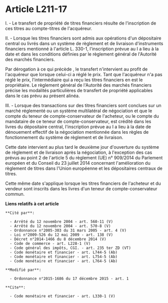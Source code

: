 # Article L211-17

I. - Le transfert de propriété de titres financiers résulte de l'inscription de ces titres au compte-titres de l'acquéreur. 

II. - Lorsque les titres financiers sont admis aux opérations d'un dépositaire central ou livrés dans un système de règlement
et de livraison d'instruments financiers mentionné à l'article L. 330-1, l'inscription prévue au I a lieu à la date et dans
les conditions définies par le règlement général de l'Autorité des marchés financiers. 

Par dérogation à ce qui précède , le transfert n'intervient au profit de l'acquéreur que lorsque celui-ci a réglé le prix.
Tant que l'acquéreur n'a pas réglé le prix, l'intermédiaire qui a reçu les titres financiers en est le propriétaire. Le
règlement général de l'Autorité des marchés financiers précise les modalités particulières de transfert de propriété
applicables dans le cas prévu au présent alinéa.

III. - Lorsque des transactions sur des titres financiers sont conclues sur un marché réglementé ou un système multilatéral
de négociation et que le compte du teneur de compte-conservateur de l'acheteur, ou le compte du mandataire de ce teneur de
compte-conservateur, est crédité dans les livres du dépositaire central, l'inscription prévue au I a lieu à la date de
dénouement effectif de la négociation mentionnée dans les règles de fonctionnement du système de règlement et de livraison. 

Cette date intervient au plus tard le deuxième jour d'ouverture du système de règlement et de livraison après la négociation,
à l'exception des cas prévus au point 2 de l'article 5 du règlement (UE) n° 909/2014 du Parlement européen et du Conseil du
23 juillet 2014 concernant l'amélioration du règlement de titres dans l'Union européenne et les dépositaires centraux de
titres. 

Cette même date s'applique lorsque les titres financiers de l'acheteur et du vendeur sont inscrits dans les livres d'un
teneur de compte-conservateur commun.

**Liens relatifs à cet article**

	**Cité par**:

	  - Arrêté du 12 novembre 2004 - art. 560-11 (V)
	  - Arrêté du 12 novembre 2004 - art. 570-8 (V)
	  - Ordonnance n°2005-303 du 31 mars 2005 - art. 4 (V)
	  - Loi n°2009-526 du 12 mai 2009 - art. 138 (V)
	  - Décret n°2014-1466 du 8 décembre 2014 (V)
	  - Code de commerce - art. L228-1 (V)
	  - Code général des impôts, CGI. - art. 235 ter ZD (VT)
	  - Code monétaire et financier - art. L744-5 (Ab)
	  - Code monétaire et financier - art. L754-5 (Ab)
	  - Code monétaire et financier - art. L764-5 (Ab)

	**Modifié par**:

	  - Ordonnance n°2015-1686 du 17 décembre 2015 - art. 1

	**Cite**:

	  - Code monétaire et financier - art. L330-1 (V)
